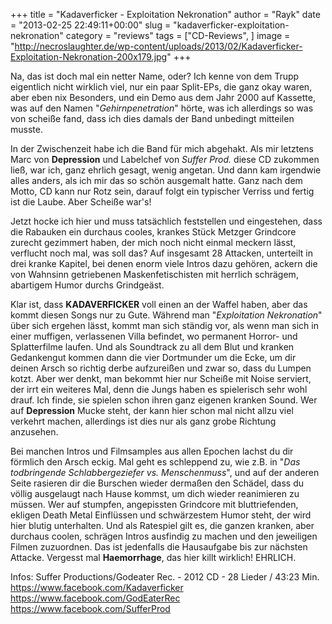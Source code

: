 +++
title = "Kadaverficker - Exploitation Nekronation"
author = "Rayk"
date = "2013-02-25 22:49:11+00:00"
slug = "kadaverficker-exploitation-nekronation"
category = "reviews"
tags = ["CD-Reviews", ]
image = "http://necroslaughter.de/wp-content/uploads/2013/02/Kadaverficker-Exploitation-Nekronation-200x179.jpg"
+++

Na, das ist doch mal ein netter Name, oder? Ich kenne von dem Trupp eigentlich nicht wirklich viel, nur ein paar Split-EPs, die ganz okay waren, aber eben nix Besonders, und ein Demo aus dem Jahr 2000 auf Kassette, was auf den Namen "_Gehirnpenetration_" hörte, was ich allerdings so was von scheiße fand, dass ich dies damals der Band unbedingt mitteilen musste.

In der Zwischenzeit habe ich die Band für mich abgehakt. Als mir letztens Marc von **Depression** und Labelchef von _Suffer Prod._ diese CD zukommen ließ, war ich, ganz ehrlich gesagt, wenig angetan. Und dann kam irgendwie alles anders, als ich mir das so schön ausgemalt hatte. Ganz nach dem Motto, CD kann nur Rotz sein, darauf folgt ein typischer Verriss und fertig ist die Laube. Aber Scheiße war's!

Jetzt hocke ich hier und muss tatsächlich feststellen und eingestehen, dass die Rabauken ein durchaus cooles, krankes Stück Metzger Grindcore zurecht gezimmert haben, der mich noch nicht einmal meckern lässt, verflucht noch mal, was soll das? Auf insgesamt 28 Attacken, unterteilt in drei kranke Kapitel, bei denen enorm viele Intros dazu gehören, ackern die von Wahnsinn getriebenen Maskenfetischisten mit herrlich schrägem, abartigem Humor durchs Grindgeäst.

Klar ist, dass **KADAVERFICKER** voll einen an der Waffel haben, aber das kommt diesen Songs nur zu Gute. Während man "_Exploitation Nekronation_" über sich ergehen lässt, kommt man sich ständig vor, als wenn man sich in einer muffigen, verlassenen Villa befindet, wo permanent Horror- und Splatterfilme laufen. Und als Soundtrack zu all dem Blut und kranken Gedankengut kommen dann die vier Dortmunder um die Ecke, um dir deinen Arsch so richtig derbe aufzureißen und zwar so, dass du Lumpen kotzt. Aber wer denkt, man bekommt hier nur Scheiße mit Noise serviert, der irrt ein weiteres Mal, denn die Jungs haben es spielerisch sehr wohl drauf. Ich finde, sie spielen schon ihren ganz eigenen kranken Sound. Wer auf **Depression** Mucke steht, der kann hier schon mal nicht allzu viel verkehrt machen, allerdings ist dies nur als ganz grobe Richtung anzusehen.

Bei manchen Intros und Filmsamples aus allen Epochen lachst du dir förmlich den Arsch eckig. Mal geht es schleppend zu, wie z.B. in "_Das todbringende Schlabbergeziefer vs. Menschenmuss_", und auf der anderen Seite rasieren dir die Burschen wieder dermaßen den Schädel, dass du völlig ausgelaugt nach Hause kommst, um dich wieder reanimieren zu müssen. Wer auf stumpfen,  angepissten Grindcore mit bluttriefenden, ekligen Death Metal Einflüssen und schwärzestem Humor steht, der wird hier blutig unterhalten. Und als Ratespiel gilt es, die ganzen kranken, aber durchaus coolen, schrägen Intros ausfindig zu machen und den jeweiligen Filmen zuzuordnen. Das ist jedenfalls die Hausaufgabe bis zur nächsten Attacke. Vergesst mal **Haemorrhage**, das hier killt wirklich! EHRLICH.

Infos:
Suffer Productions/Godeater Rec. - 2012
CD - 28 Lieder / 43:23 Min.
<a href="https://www.facebook.com/Kadaverficker">https://www.facebook.com/Kadaverficker</a>
<a href="https://www.facebook.com/GodEaterRec">https://www.facebook.com/GodEaterRec</a>
<a href="https://www.facebook.com/SufferProd">https://www.facebook.com/SufferProd</a>

